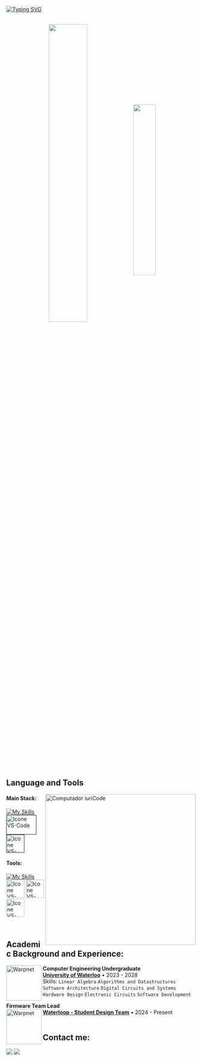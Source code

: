 [![Typing SVG](https://readme-typing-svg.herokuapp.com?font=Fira+Code&pause=1000&color=0060F7&random=false&width=435&lines=My+name+is+Sardor+Mirkomilov;Welcome+to+my+GitHub+profile)](https://git.io/typing-svg)

<br>


<div align="center" style="margin-bottom:200px">
 <img width=45% align="center" src="https://github-readme-stats.vercel.app/api?username=sardormirk&theme=radical&show_icons=true" />
 <img width=34.1% align="center" src="https://github-readme-stats.vercel.app/api/top-langs/?username=sardormirk&theme=radical&layout=compact" />
</div>


<br>

## Language and Tools

<img src="https://raw.githubusercontent.com/MicaelliMedeiros/micaellimedeiros/master/image/computer-illustration.png" min-width="400px" max-width="400px" width="400px" align="right" alt="Computador iuriCode">

#### Main Stack:
  [![My Skills](https://skillicons.dev/icons?i=c,cpp,bash)](https://skillicons.dev)
  [<img height="52px" width="80px" alt="Icone VS-Code" src="https://upload.wikimedia.org/wikipedia/commons/thumb/e/e9/Opengl-logo.svg/1200px-Opengl-logo.svg.png?20230524144527"/>]()
  [<img height="48px" width="48px" alt="Icone VS-Code" src="https://awsvideocatalog.com/images/aws/png/PNG%20Light/Internet%20of%20Things/Amazon-FreeRTOS.png#freertos"/>]()

#### Tools:

   [![My Skills](https://skillicons.dev/icons?i=cmake,linux,docker,neovim)](https://skillicons.dev)
  [<img height="48px" width="48px" alt="Icone VS-Code" src="https://skillicons.dev/icons?i=vscode"/>](https://code.visualstudio.com/)
  [<img height="48px" width="48px" alt="Icone VS-Code" src="https://skillicons.dev/icons?i=github"/>](https://github.com/)
  [<img height="48px" width="48px" alt="Icone VS-Code" src="https://skillicons.dev/icons?i=git"/>](https://git-scm.com/)

<br>

## Academic Background and Experience:

[<img align="left" height="94px" width="94px" alt="Warpnet" src="https://upload.wikimedia.org/wikipedia/en/thumb/6/6e/University_of_Waterloo_seal.svg/1200px-University_of_Waterloo_seal.svg.png"/>](https://uwaterloo.ca/)
**Computer Engineering Undergraduate** \
[**University of Waterloo**](https://uwaterloo.ca/)  • 2023 - 2028\
Skills: `Linear Algebra` `Algorithms and Datastructures` `Software Architecture` `Digital Circuits and Systems`
`Hardware Design` `Electronic Circuits` `Software Development` 

**Firmware Team Lead** \
[<img align="left" height="94px" width="94px" alt="Warpnet" src="https://avatars.githubusercontent.com/u/23698487?s=200&v=4"/>](https://github.com/waterloop)
[**Waterloop - Student Design Team**](https://github.com/waterloop) • 2024 - Present\
<br>

## Contact me:
<div>

<a href = "mailto: smirkomi@uwaterloo.ca"><img loading="lazy" src="https://img.shields.io/badge/Microsoft_Outlook-0078D4?style=for-the-badge&logo=microsoft-outlook&logoColor=whitee" target="_blank"></a>
<a href="https://www.linkedin.com/in/sardormirkomilov/" target="_blank"><img loading="lazy" src="https://img.shields.io/badge/-LinkedIn-%230077B5?style=for-the-badge&logo=linkedin&logoColor=white" target="_blank"></a>   
</div>

